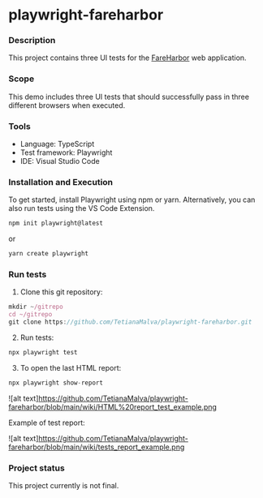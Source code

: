 # playwright-fareharbor

### Description

This project contains three UI tests for the [FareHarbor](https://fareharbor.com/) web application.

### Scope

This demo includes three UI tests that should successfully pass in three different browsers when executed.

### Tools

- Language: TypeScript
- Test framework: Playwright
- IDE: Visual Studio Code

### Installation and Execution

To get started, install Playwright using npm or yarn. Alternatively, you can also run tests using the VS Code Extension.

```typescript
npm init playwright@latest
```
or
```typescript
yarn create playwright
```

### Run tests

1. Clone this git repository:
```typescript
mkdir ~/gitrepo
cd ~/gitrepo
git clone https://github.com/TetianaMalva/playwright-fareharbor.git
```

2. Run tests:
```typescript
npx playwright test
```

3. To open the last HTML report:
```typescript
npx playwright show-report
```
![alt text]https://github.com/TetianaMalva/playwright-fareharbor/blob/main/wiki/HTML%20report_test_example.png

Example of test report:

![alt text]https://github.com/TetianaMalva/playwright-fareharbor/blob/main/wiki/tests_report_example.png 

### Project status
This project currently is not final.

